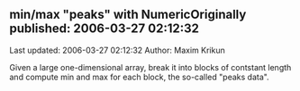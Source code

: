 ## min/max "peaks" with NumericOriginally published: 2006-03-27 02:12:32 
Last updated: 2006-03-27 02:12:32 
Author: Maxim Krikun 
 
Given a large one-dimensional array, break it into blocks of contstant length and compute min and max for each block, the so-called "peaks data".